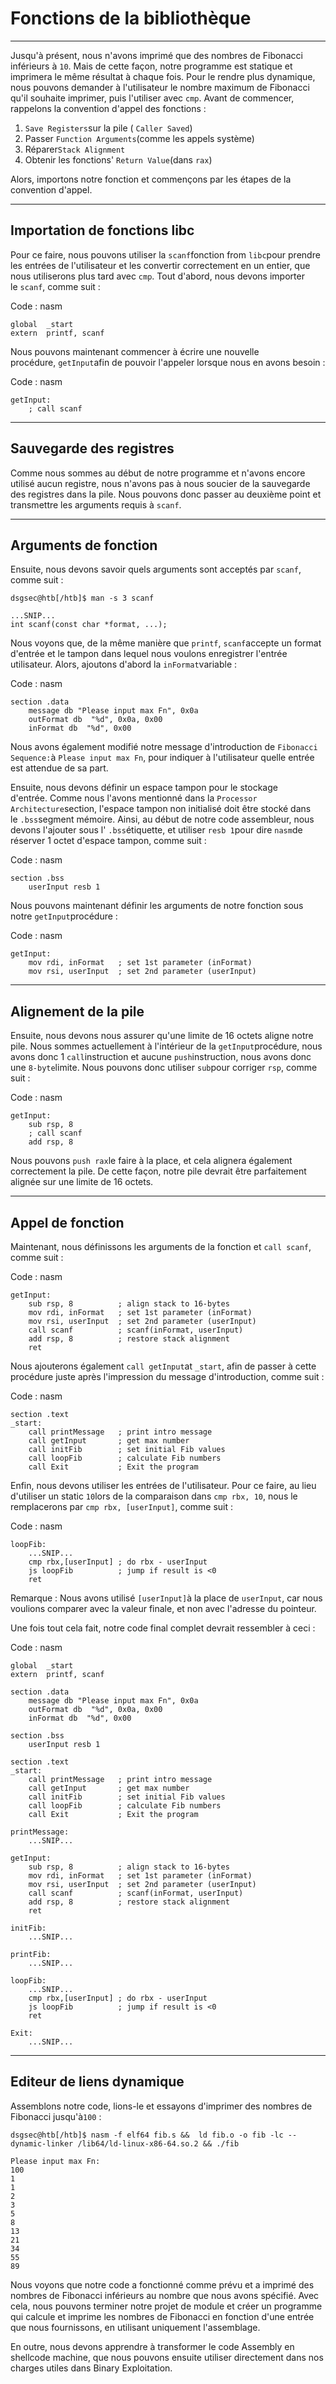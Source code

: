 Fonctions de la bibliothèque
============================

* * * * *

Jusqu'à présent, nous n'avons imprimé que des nombres de Fibonacci inférieurs à `10`. Mais de cette façon, notre programme est statique et imprimera le même résultat à chaque fois. Pour le rendre plus dynamique, nous pouvons demander à l'utilisateur le nombre maximum de Fibonacci qu'il souhaite imprimer, puis l'utiliser avec `cmp`. Avant de commencer, rappelons la convention d'appel des fonctions :

1.  `Save Registers`sur la pile ( `Caller Saved`)
2.  Passer `Function Arguments`(comme les appels système)
3.  Réparer`Stack Alignment`
4.  Obtenir les fonctions' `Return Value`(dans `rax`)

Alors, importons notre fonction et commençons par les étapes de la convention d'appel.

* * * * *

Importation de fonctions libc
-----------------------------

Pour ce faire, nous pouvons utiliser la `scanf`fonction from `libc`pour prendre les entrées de l'utilisateur et les convertir correctement en un entier, que nous utiliserons plus tard avec `cmp`. Tout d'abord, nous devons importer le `scanf`, comme suit :

Code : nasm

```
global  _start
extern  printf, scanf

```

Nous pouvons maintenant commencer à écrire une nouvelle procédure, `getInput`afin de pouvoir l'appeler lorsque nous en avons besoin :

Code : nasm

```
getInput:
    ; call scanf

```

* * * * *

Sauvegarde des registres
------------------------

Comme nous sommes au début de notre programme et n'avons encore utilisé aucun registre, nous n'avons pas à nous soucier de la sauvegarde des registres dans la pile. Nous pouvons donc passer au deuxième point et transmettre les arguments requis à `scanf`.

* * * * *

Arguments de fonction
---------------------

Ensuite, nous devons savoir quels arguments sont acceptés par `scanf`, comme suit :

```
dsgsec@htb[/htb]$ man -s 3 scanf

...SNIP...
int scanf(const char *format, ...);

```

Nous voyons que, de la même manière que `printf`, `scanf`accepte un format d'entrée et le tampon dans lequel nous voulons enregistrer l'entrée utilisateur. Alors, ajoutons d'abord la `inFormat`variable :

Code : nasm

```
section .data
    message db "Please input max Fn", 0x0a
    outFormat db  "%d", 0x0a, 0x00
    inFormat db  "%d", 0x00

```

Nous avons également modifié notre message d'introduction de `Fibonacci Sequence:`à `Please input max Fn`, pour indiquer à l'utilisateur quelle entrée est attendue de sa part.

Ensuite, nous devons définir un espace tampon pour le stockage d'entrée. Comme nous l'avons mentionné dans la `Processor Architecture`section, l'espace tampon non initialisé doit être stocké dans le `.bss`segment mémoire. Ainsi, au début de notre code assembleur, nous devons l'ajouter sous l' `.bss`étiquette, et utiliser `resb 1`pour dire `nasm`de réserver 1 octet d'espace tampon, comme suit :

Code : nasm

```
section .bss
    userInput resb 1

```

Nous pouvons maintenant définir les arguments de notre fonction sous notre `getInput`procédure :

Code : nasm

```
getInput:
    mov rdi, inFormat   ; set 1st parameter (inFormat)
    mov rsi, userInput  ; set 2nd parameter (userInput)

```

* * * * *

Alignement de la pile
---------------------

Ensuite, nous devons nous assurer qu'une limite de 16 octets aligne notre pile. Nous sommes actuellement à l'intérieur de la `getInput`procédure, nous avons donc 1 `call`instruction et aucune `push`instruction, nous avons donc une `8-byte`limite. Nous pouvons donc utiliser `sub`pour corriger `rsp`, comme suit :

Code : nasm

```
getInput:
    sub rsp, 8
    ; call scanf
    add rsp, 8

```

Nous pouvons `push rax`le faire à la place, et cela alignera également correctement la pile. De cette façon, notre pile devrait être parfaitement alignée sur une limite de 16 octets.

* * * * *

Appel de fonction
-----------------

Maintenant, nous définissons les arguments de la fonction et `call scanf`, comme suit :

Code : nasm

```
getInput:
    sub rsp, 8          ; align stack to 16-bytes
    mov rdi, inFormat   ; set 1st parameter (inFormat)
    mov rsi, userInput  ; set 2nd parameter (userInput)
    call scanf          ; scanf(inFormat, userInput)
    add rsp, 8          ; restore stack alignment
    ret

```

Nous ajouterons également `call getInput`at `_start`, afin de passer à cette procédure juste après l'impression du message d'introduction, comme suit :

Code : nasm

```
section .text
_start:
    call printMessage   ; print intro message
    call getInput       ; get max number
    call initFib        ; set initial Fib values
    call loopFib        ; calculate Fib numbers
    call Exit           ; Exit the program

```

Enfin, nous devons utiliser les entrées de l'utilisateur. Pour ce faire, au lieu d'utiliser un static `10`lors de la comparaison dans `cmp rbx, 10`, nous le remplacerons par `cmp rbx, [userInput]`, comme suit :

Code : nasm

```
loopFib:
    ...SNIP...
    cmp rbx,[userInput] ; do rbx - userInput
    js loopFib		    ; jump if result is <0
    ret

```

Remarque : Nous avons utilisé `[userInput]`à la place de `userInput`, car nous voulions comparer avec la valeur finale, et non avec l'adresse du pointeur.

Une fois tout cela fait, notre code final complet devrait ressembler à ceci :

Code : nasm

```
global  _start
extern  printf, scanf

section .data
    message db "Please input max Fn", 0x0a
    outFormat db  "%d", 0x0a, 0x00
    inFormat db  "%d", 0x00

section .bss
    userInput resb 1

section .text
_start:
    call printMessage   ; print intro message
    call getInput       ; get max number
    call initFib        ; set initial Fib values
    call loopFib        ; calculate Fib numbers
    call Exit           ; Exit the program

printMessage:
    ...SNIP...

getInput:
    sub rsp, 8          ; align stack to 16-bytes
    mov rdi, inFormat   ; set 1st parameter (inFormat)
    mov rsi, userInput  ; set 2nd parameter (userInput)
    call scanf          ; scanf(inFormat, userInput)
    add rsp, 8          ; restore stack alignment
    ret

initFib:
    ...SNIP...

printFib:
    ...SNIP...

loopFib:
    ...SNIP...
    cmp rbx,[userInput] ; do rbx - userInput
    js loopFib		    ; jump if result is <0
    ret

Exit:
    ...SNIP...

```

* * * * *

Editeur de liens dynamique
--------------------------

Assemblons notre code, lions-le et essayons d'imprimer des nombres de Fibonacci jusqu'à`100` :

```
dsgsec@htb[/htb]$ nasm -f elf64 fib.s &&  ld fib.o -o fib -lc --dynamic-linker /lib64/ld-linux-x86-64.so.2 && ./fib

Please input max Fn:
100
1
1
2
3
5
8
13
21
34
55
89

```

Nous voyons que notre code a fonctionné comme prévu et a imprimé des nombres de Fibonacci inférieurs au nombre que nous avons spécifié. Avec cela, nous pouvons terminer notre projet de module et créer un programme qui calcule et imprime les nombres de Fibonacci en fonction d'une entrée que nous fournissons, en utilisant uniquement l'assemblage.

En outre, nous devons apprendre à transformer le code Assembly en shellcode machine, que nous pouvons ensuite utiliser directement dans nos charges utiles dans Binary Exploitation.
